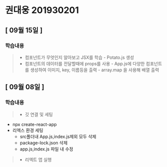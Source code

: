 # 권대웅 201930201 
## [ 09월 15일 ]
   ### 학습내용
>   - 컴포넌트가 무엇인지 알아보고 JSX를 학습 
      - Potato.js 생성
>   - 컴포넌트의 데이터를 전달할때에 props를 사용
      - App.js에 다양한 컴포넌트를 생성하여 이미지, key, 이름등을 출력
      - array.map 을 사용해 배열 출력

## [ 09월 08일 ]
   ### 학습내용
>   - 깃 연결 및 세팅
   - npx create-react-app 
   - 리엑스 환경 세팅 
       - src폴더내 App.js,index.js제외 모두 삭제 
       - package-lock.json 삭제
       - app.js,index.js 파일 내 수정
>   - 리엑트 앱 실행 

 